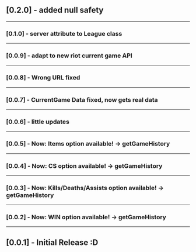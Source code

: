 ## [0.2.0] - added null safety

---

### [0.1.0] - server attribute to League class

---

### [0.0.9] - adapt to new riot current game API

---

### [0.0.8] - Wrong URL fixed

---

### [0.0.7] - CurrentGame Data fixed, now gets real data

---

### [0.0.6] - little updates

---

### [0.0.5] - Now: Items option available! -> getGameHistory

---

### [0.0.4] - Now: CS option available! -> getGameHistory

---

### [0.0.3] - Now: Kills/Deaths/Assists option available! -> getGameHistory

---

### [0.0.2] - Now: WIN option available! -> getGameHistory

---

## [0.0.1] - Initial Release :D

















